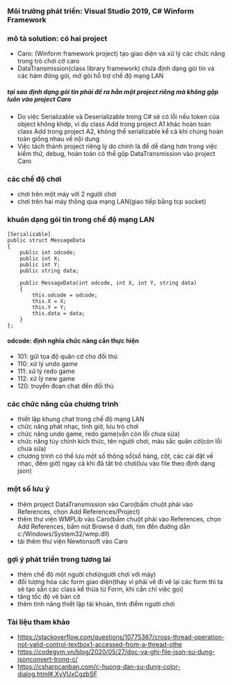 ### Môi trường phát triển: Visual Studio 2019, C# Winform Framework
### mô tả solution: có hai project
- Caro: (Winform framework project) tạo giao diện và xử lý các chức năng trong trò chơi cờ caro
- DataTransmission(class library framework) chứa định dạng gói tin và các hàm đóng gói, mở gói hỗ trợ chế độ mạng LAN

##### tại sao định dạng gói tin phải để ra hẳn một project riêng mà không gộp luôn vào project Caro
- Do việc Serializable và Deserializable trong C# sẽ có lỗi nếu token của object không khớp, ví dụ class Add trong project A1 khác hoàn toàn class Add trong project A2, không thể serializable kể cả khi chúng hoàn toàn giống nhau về nội dung
- Việc tách thành project riêng lý do chính là để dễ dàng hơn trong việc kiểm thử, debug, hoàn toàn có thể gộp DataTransmission vào project Caro

### các chế độ chơi
- chơi trên một máy với 2 người chơi
- chơi trên hai máy thông qua mạng LAN(giao tiếp bằng tcp socket)

### khuôn dạng gói tin trong chế độ mạng LAN

    [Serializable]
    public struct MessageData
    {
        public int odcode;
        public int X;
        public int Y;
        public string data;

        public MessageData(int odcode, int X, int Y, string data)
        {
            this.odcode = odcode;
            this.X = X;
            this.Y = Y;
            this.data = data;
        }
    };


#### odcode: định nghĩa chức năng cần thực hiện
- 101: gửi tọa độ quân cờ cho đối thủ
- 110: xử lý undo game
- 111: xử lý redo game
- 112: xử lý new game
- 120: truyền đoạn chat đến đối thủ
### các chức năng của chương trình
- thiết lập khung chat trong chế độ mạng LAN
- chức năng phát nhạc, tính giờ, lưu trò chơi
- chức năng undo game, redo game(vẫn còn lỗi chưa sửa)
- chức năng tùy chỉnh kích thức, tên người chơi, màu sắc quân cờ(còn lỗi chưa sửa) 
- chương trình có thể lưu một số thông số(số hàng, cột, các cài đặt về nhạc, đếm giờ) ngay cả khi đã tắt trò chơi(lưu vào file theo định dạng json)
### một số lưu ý
- thêm project DataTransmission vào Caro(bấm chuột phải vào References, chọn Add References/Project)
- thêm thư viện WMPLib vào Caro(bấm chuột phải vào References, chọn Add References, bấm nút Browse ở dưới, tìm đến đường dẫn c:/Windows/System32/wmp.dll)
- tải thêm thư viện Newtonsoft vào Caro
### gợi ý phát triển trong tương lai
- thêm chế độ một người chơi(người chơi với máy)
- đối tượng hóa các form giao diện(thay vì phải vẽ đi vẽ lại các form thì ta sẽ tạo sẵn các class kế thừa từ Form, khi cần chỉ việc gọi)
- tăng tốc độ vẽ bàn cờ
- thêm tính năng thiết lập tài khoản, tính điểm người chơi
### Tài liệu tham khảo
- https://stackoverflow.com/questions/10775367/cross-thread-operation-not-valid-control-textbox1-accessed-from-a-thread-othe
- https://codegym.vn/blog/2020/05/27/doc-va-ghi-file-json-su-dung-jsonconvert-trong-c/
- https://csharpcanban.com/c-huong-dan-su-dung-color-dialog.html#.XyVUxCgzbSF
